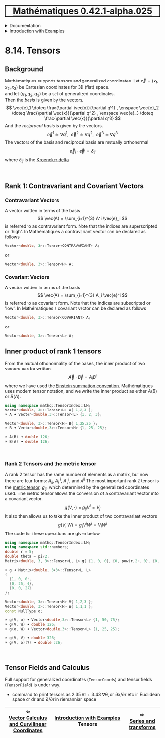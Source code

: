 [<h1 style='border: 2px solid; text-align: center'>Mathématiques 0.42.1-alpha.025</h1>](../../../README.md)

<details>

<summary>Documentation</summary>

# [Documentation](../../README.md)<br>
Chapter 1. [License](../../license/README.md)<br>
Chapter 2. [About](../../about/README.md)<br>
Chapter 3. [Why?](../../why/README.md)<br>
Chapter 4. [Objectives](../../objectives/README.md)<br>
Chapter 5. [Versioning](../../versioning/README.md)<br>
Chapter 6. [Status & Release Notes](../../status-release/README.md)<br>
Chapter 7. [Upcoming Development](../../development-schedule/README.md)<br>
Chapter 8. _Introduction with Examples_ <br>
Chapter 9. [Installation](../../installation/README.md)<br>
Chapter 10. [Your First Mathématiques Project](../../first-project/README.md)<br>
Chapter 11. [Usage Guide: Syntax, Data Types, Functions, etc](../../user-guide/README.md)<br>
Chapter 12. [Benchmarks](../../benchmarks/README.md)<br>
Chapter 13. [Tests](../../test/README.md)<br>
Chapter 14. [Developer Guide: Modifying and Extending Mathématiques](../../developer-guide/README.md)<br>


</details>



<details>

<summary>Introduction with Examples</summary>

# [8. Introduction with Examples](../README.md)<br>
8.1. [Pretty Printing and Debugging](../print-debug/README.md)<br>
8.2. [Number Systems and Arithmetic](../numbers/README.md)<br>
8.3. [Vectors, Matrices, and MultiArrays](../multiarrays/README.md)<br>
8.4. [Nested MultiArrays](../nested-multiarrays/README.md)<br>
8.5. [Special Vectors, Matrices, and MultiArrays](../special-multiarrays/README.md)<br>
8.6. [MultiArray Arithmetic and Operators](../multiarray-arithmetic/README.md)<br>
8.7. [Mixed-Rank & Mixed-Depth Arithmetic](../arithmetic-mixed/README.md)<br>
8.8. [Linear Algebra](../linear-algebra/README.md)<br>
8.9. [Indexing, Masks, Slicing, Sorting, etc.](../sort-mask-slice/README.md)<br>
8.10. [Common and Special Mathematical Functions](../math-functions/README.md)<br>
8.11. [NumericalFunction](../multi-var-calculus/README.md)<br>
8.12. [Calculus on Complex Number Domains](../complex-calculus/README.md)<br>
8.13. [Vector Calculus and Curvilinear Coordinates](../vector-calculus/README.md)<br>
8.14. _Tensors_ <br>
8.15. [Series and transforms](../series-transforms/README.md)<br>


</details>



# 8.14. Tensors

## Background
Mathématiques supports tensors and generalized coordinates. 
Let $\vec{x}=(x_1,x_2,x_3)$ be Cartesian coordinates for 3D (flat) space.  
and let $(q_1,q_2,q_3)$ be a set of generalized coordinates.  
Then the *basis* is given by the vectors.
$$ \vec{e}_1 \doteq \frac{\partial \vec{x}}{\partial q^1} , \enspace \vec{e}_2 \doteq \frac{\partial \vec{x}}{\partial q^2} , \enspace \vec{e}_3 \doteq \frac{\partial \vec{x}}{\partial q^3} $$
And the *reciprocal basis* is given by the vectors.
$$ \vec{e}^1 \doteq \nabla q^1 , \enspace \vec{e}^2 \doteq \nabla q^2 , \enspace \vec{e}^3 \doteq \nabla q^3 $$
The vectors of the basis and reciprocal basis are mutually orthonormal
$$ \vec{e}_i \cdot \vec{e}^j = \delta_{ij}$$
where $\delta_{ij}$ is the [Kroencker delta](https://en.wikipedia.org/wiki/Kronecker_delta) 

<br>

## Rank 1: Contravariant and Covariant Vectors
### Contravariant Vectors
A vector written in terms of the basis
$$ \vec{A} = \sum_{i=1}^{3}  A^i \vec{e}_i $$
is referred to as contravariant form.  Note that the indices are superscripted or 'high'.
In Mathématiques a contravariant vector can be declared as follows
```C++
Vector<double, 3>::Tensor<CONTRAVARIANT> A;
```
or
```C++
Vector<double, 3>::Tensor<H> A;
```
### Covariant Vectors
A vector written in terms of the basis
$$ \vec{A} = \sum_{i=1}^{3}  A_i \vec{e}^i $$
is referred to as covariant form.  Note that the indices are subscripted or 'low'.
In Mathématiques a covariant vector can be declared as follows
```C++
Vector<double, 3>::Tensor<COVARIANT> A;
```
or
```C++
Vector<double, 3>::Tensor<L> A;
```
## Inner product of rank 1 tensors
From the mutual othonormality of the bases, the inner product of two vectors can be written
$$ \vec{A} \cdot \vec{B} = A_i B^i$$
where we have used the [Einstein summation convention](https://en.wikipedia.org/wiki/Einstein_notation).
Mathématiques uses modern tensor notation, and we write the inner product as either $A(B)$ or $B(A)$.
```C++
using namespace mathq::TensorIndex::LH;
Vector<double, 3>::Tensor<L> A{ 1,2,3 };
☀ A ➜ Vector<double,3>::Tensor<L> {1, 2, 3};

Vector<double, 3>::Tensor<H> B{ 1,25,25 };
☀ B ➜ Vector<double,3>::Tensor<H> {1, 25, 25};

☀ A(B) ➜ double 126;
☀ B(A) ➜ double 126;
```

<br>

### Rank 2 Tensors and the metric tensor
A rank 2 tensor has the same number of elements as a matrix, but now there are four forms: $A_{ij}$, $A_i^{\medspace j}$, $A^i_{\medspace j}$, and $A^{ij}$
The most important rank 2 tensor is the [metric tensor](https://en.wikipedia.org/wiki/Metric_tensor), $g_{ij}$, which determined by the generalized coordinates used.
The metric tensor allows the conversion of a contravariant vector into a covariant vector.
$$ g(V,\cdot) =  g_{ij} V^i  = V_j$$
It also then allows us to take the inner product of two contravariant vectors
$$ g(V,W) =  g_{ij} V^i W^j  = V_i W^i$$
The code for these operations are given below
```C++
using namespace mathq::TensorIndex::LH;
using namespace std::numbers;
double r = 5;
double theta = pi/2;
Matrix<double, 3, 3>::Tensor<L, L> g{ {1, 0, 0}, {0, pow(r,2), 0}, {0, 0 , pow(r*sin(theta),2)} };

☀ g ➜ Matrix<double, 3⨯3>::Tensor<L, L> 
{
  {1, 0, 0},
  {0, 25, 0},
  {0, 0, 25}
};

Vector<double, 3>::Tensor<H> V{ 1,2,3 };
Vector<double, 3>::Tensor<H> W{ 1,1,1 };
const NullType o;

☀ g(V, o) ➜ Vector<double,3>::Tensor<L> {1, 50, 75};
☀ g(V, W) ➜ double 126;
☀ g(o, W) ➜ Vector<double,3>::Tensor<L> {1, 25, 25};

☀ g(V, V) ➜ double 326;
☀ g(V, o)(V) ➜ double 326;
```

<br>

## Tensor Fields and Calculus
Full support for generalized coordinates (`TensorCoords`) and tensor fields (`TensorField`) is under way.
* command to print tensors as 2.35 ∇r + 3.43 ∇θ,  or  ∂x/∂r  etc in Euclidean space or dr and ∂/∂r in riemannian space


| ⇦ <br />[Vector Calculus and Curvilinear Coordinates](../vector-calculus/README.md)  | [Introduction with Examples](../README.md)<br />Tensors<br /><img width=1000/> | ⇨ <br />[Series and transforms](../series-transforms/README.md)   |
| ------------ | :-------------------------------: | ------------ |

